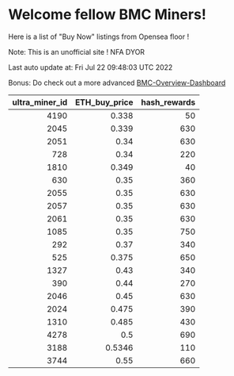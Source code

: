 # Welcome fellow BMC Miners!
Here is a list of "Buy Now" listings from Opensea floor !

Note: This is an unofficial site ! NFA DYOR

Last auto update at: Fri Jul 22 09:48:03 UTC 2022

Bonus: Do check out a more advanced [BMC-Overview-Dashboard](https://dune.com/defifunk/BMC-Overview-Dashboard)


|   ultra_miner_id |   ETH_buy_price |   hash_rewards |
|-----------------:|----------------:|---------------:|
|             4190 |          0.338  |             50 |
|             2045 |          0.339  |            630 |
|             2051 |          0.34   |            630 |
|              728 |          0.34   |            220 |
|             1810 |          0.349  |             40 |
|              630 |          0.35   |            360 |
|             2055 |          0.35   |            630 |
|             2057 |          0.35   |            630 |
|             2061 |          0.35   |            630 |
|             1085 |          0.35   |            750 |
|              292 |          0.37   |            340 |
|              525 |          0.375  |            650 |
|             1327 |          0.43   |            340 |
|              390 |          0.44   |            270 |
|             2046 |          0.45   |            630 |
|             2024 |          0.475  |            390 |
|             1310 |          0.485  |            430 |
|             4278 |          0.5    |            690 |
|             3188 |          0.5346 |            110 |
|             3744 |          0.55   |            660 |